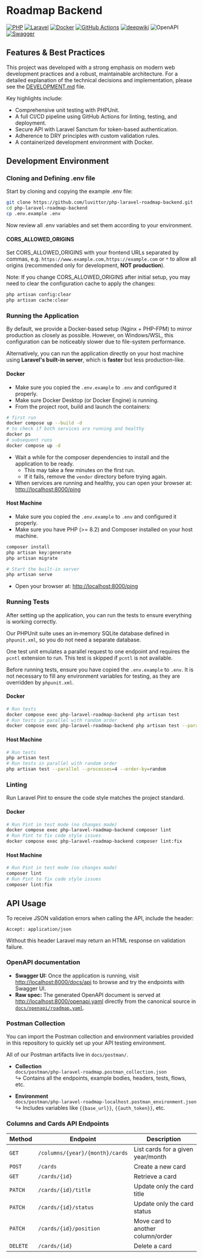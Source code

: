 # Roadmap Backend

[![PHP](https://img.shields.io/badge/PHP-8.2-blue)](https://www.php.net/)
[![Laravel](https://img.shields.io/badge/Laravel-12.0-red)](https://laravel.com/)
[![Docker](https://img.shields.io/badge/Docker-28.0-blue)](https://www.docker.com/)
[![GitHub Actions](https://img.shields.io/badge/GitHub_Actions-CI/CD-blue)](https://github.com/luvittor/php-laravel-roadmap-backend/actions)
[![deepwiki](https://img.shields.io/badge/deepwiki-article-blue)](https://deepwiki.com/luvittor/php-laravel-roadmap-backend)
![OpenAPI](https://img.shields.io/badge/OpenAPI-3.1.0-blue)
[![Swagger](https://img.shields.io/badge/Swagger-OpenAPI-yellowgreen)](https://swagger.io/)

## Features & Best Practices

This project was developed with a strong emphasis on modern web development practices and a robust, maintainable architecture. For a detailed explanation of the technical decisions and implementation, please see the [DEVELOPMENT.md](DEVELOPMENT.md) file.

Key highlights include:
- Comprehensive unit testing with PHPUnit.
- A full CI/CD pipeline using GitHub Actions for linting, testing, and deployment.
- Secure API with Laravel Sanctum for token-based authentication.
- Adherence to DRY principles with custom validation rules.
- A containerized development environment with Docker.

## Development Environment

### Cloning and Defining .env file

Start by cloning and copying the example .env file:

```bash
git clone https://github.com/luvittor/php-laravel-roadmap-backend.git
cd php-laravel-roadmap-backend
cp .env.example .env
```

Now review all .env variables and set them according to your environment.

#### CORS_ALLOWED_ORIGINS

Set CORS_ALLOWED_ORIGINS with your frontend URLs separated by commas, e.g. `https://www.example.com,https://example.com` or `*` to allow all origins (recommended only for development, **NOT production**).

Note: If you change CORS_ALLOWED_ORIGINS after initial setup, you may need to clear the configuration cache to apply the changes:

```bash
php artisan config:clear
php artisan cache:clear
```

### Running the Application

By default, we provide a Docker‐based setup (Nginx + PHP-FPM) to mirror production as closely as possible. However, on Windows/WSL, this configuration can be noticeably slower due to file-system performance.

Alternatively, you can run the application directly on your host machine using **Laravel's built-in server**, which is **faster** but less production-like.

#### Docker

- Make sure you copied the `.env.example` to `.env` and configured it properly.
- Make sure Docker Desktop (or Docker Engine) is running.  
- From the project root, build and launch the containers:

```bash
# first run
docker compose up --build -d
# to check if both services are running and healthy
docker ps
# subsequent runs
docker compose up -d
```

- Wait a while for the composer dependencies to install and the application to be ready.
  - This may take a few minutes on the first run.
  - If it fails, remove the `vendor` directory before trying again.
- When services are running and healthy, you can open your browser at: <http://localhost:8000/ping>

#### Host Machine

- Make sure you copied the `.env.example` to `.env` and configured it properly.
- Make sure you have PHP (>= 8.2) and Composer installed on your host machine.

```bash
composer install
php artisan key:generate
php artisan migrate

# Start the built-in server
php artisan serve
```

- Open your browser at: <http://localhost:8000/ping>

### Running Tests

After setting up the application, you can run the tests to ensure everything is working correctly.

Our PHPUnit suite uses an in‑memory SQLite database defined in `phpunit.xml`, so you do not need a separate database.

One test unit emulates a parallel request to one endpoint and requires the `pcntl` extension to run. This test is skipped if `pcntl` is not available.

Before running tests, ensure you have copied the `.env.example` to `.env`. It is not necessary to fill any environment variables for testing, as they are overridden by `phpunit.xml`.

#### Docker

```bash
# Run tests
docker compose exec php-laravel-roadmap-backend php artisan test
# Run tests in parallel with random order
docker compose exec php-laravel-roadmap-backend php artisan test --parallel --processes=4 --order-by=random
```

#### Host Machine

```bash
# Run tests
php artisan test
# Run tests in parallel with random order
php artisan test --parallel --processes=4 --order-by=random
```

### Linting

Run Laravel Pint to ensure the code style matches the project standard.

#### Docker

```bash
# Run Pint in test mode (no changes made)
docker compose exec php-laravel-roadmap-backend composer lint
# Run Pint to fix code style issues
docker compose exec php-laravel-roadmap-backend composer lint:fix
```

#### Host Machine

```bash
# Run Pint in test mode (no changes made)
composer lint
# Run Pint to fix code style issues
composer lint:fix
```

## API Usage

To receive JSON validation errors when calling the API, include the header:

```
Accept: application/json
```

Without this header Laravel may return an HTML response on validation failure.

### OpenAPI documentation

- **Swagger UI:** Once the application is running, visit <http://localhost:8000/docs/api> to browse and try the endpoints with Swagger UI.
- **Raw spec:** The generated OpenAPI document is served at <http://localhost:8000/openapi.yaml> directly from the canonical source in [`docs/openapi/roadmap.yaml`](docs/openapi/roadmap.yaml).

### Postman Collection

You can import the Postman collection and environment variables provided in this repository to quickly set up your API testing environment.

All of our Postman artifacts live in `docs/postman/`.

- **Collection**  
  `docs/postman/php-laravel-roadmap.postman_collection.json`  
  ↪ Contains all the endpoints, example bodies, headers, tests, flows, etc.

- **Environment**  
  `docs/postman/php-laravel-roadmap-localhost.postman_environment.json`
  ↪ Includes variables like `{{base_url}}`, `{{auth_token}}`, etc.

### Columns and Cards API Endpoints

| Method   | Endpoint                        | Description                       |
| -------- | ------------------------------- | --------------------------------- |
| `GET`    | `/columns/{year}/{month}/cards` | List cards for a given year/month |
| `POST`   | `/cards`                        | Create a new card                 |
| `GET`    | `/cards/{id}`                   | Retrieve a card                   |
| `PATCH`  | `/cards/{id}/title`             | Update only the card title        |
| `PATCH`  | `/cards/{id}/status`            | Update only the card status       |
| `PATCH`  | `/cards/{id}/position`          | Move card to another column/order |
| `DELETE` | `/cards/{id}`                   | Delete a card                     |
